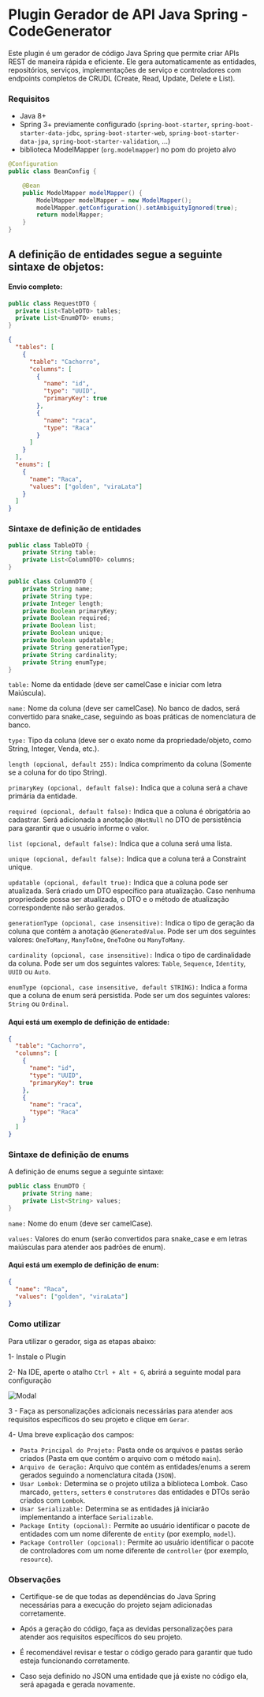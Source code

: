 # Plugin Gerador de API Java Spring - CodeGenerator
Este plugin é um gerador de código Java Spring que permite criar APIs REST de maneira rápida e eficiente. Ele gera automaticamente as entidades, repositórios, serviços, implementações de serviço e controladores com endpoints completos de CRUDL (Create, Read, Update, Delete e List).

### Requisitos

- Java 8+
- Spring 3+ previamente configurado (`spring-boot-starter`, `spring-boot-starter-data-jdbc`, `spring-boot-starter-web`, `spring-boot-starter-data-jpa`, `spring-boot-starter-validation`, ...)
- biblioteca ModelMapper (`org.modelmapper`) no pom do projeto alvo


```java
@Configuration
public class BeanConfig {

    @Bean
    public ModelMapper modelMapper() {
        ModelMapper modelMapper = new ModelMapper();
        modelMapper.getConfiguration().setAmbiguityIgnored(true);
        return modelMapper;
    }
}
```

## A definição de entidades segue a seguinte sintaxe de objetos:

#### Envio completo:


```java
public class RequestDTO {
  private List<TableDTO> tables;
  private List<EnumDTO> enums;
}
```

```json
{
  "tables": [
    {
      "table": "Cachorro",
      "columns": [
        {
          "name": "id",
          "type": "UUID",
          "primaryKey": true
        },
        {
          "name": "raca",
          "type": "Raca"
        }
      ]
    }
  ],
  "enums": [
    {
      "name": "Raca",
      "values": ["golden", "viraLata"]
    }
  ]
}
```

### Sintaxe de definição de entidades

```java
public class TableDTO {
    private String table;
    private List<ColumnDTO> columns;
}
```

```java
public class ColumnDTO {
    private String name;
    private String type;
    private Integer length;
    private Boolean primaryKey;
    private Boolean required;
    private Boolean list;
    private Boolean unique;
    private Boolean updatable;
    private String generationType;
    private String cardinality;
    private String enumType;
}
```

`table:` Nome da entidade (deve ser camelCase e iniciar com letra Maiúscula).

`name:` Nome da coluna (deve ser camelCase). No banco de dados, será convertido para snake_case, seguindo as boas práticas de nomenclatura de banco.

`type:` Tipo da coluna (deve ser o exato nome da propriedade/objeto, como String, Integer, Venda, etc.).

`length (opcional, default 255):` Indica comprimento da coluna (Somente se a coluna for do tipo String).

`primaryKey (opcional, default false):` Indica que a coluna será a chave primária da entidade.

`required (opcional, default false):` Indica que a coluna é obrigatória ao cadastrar. Será adicionada a anotação `@NotNull` no DTO de persistência para garantir que o usuário informe o valor.

`list (opcional, default false):` Indica que a coluna será uma lista.

`unique (opcional, default false):` Indica que a coluna terá a Constraint unique.

`updatable (opcional, default true):` Indica que a coluna pode ser atualizada. Será criado um DTO específico para atualização. Caso nenhuma propriedade possa ser atualizada, o DTO e o método de atualização correspondente não serão gerados.

`generationType (opcional, case insensitive):` Indica o tipo de geração da coluna que contém a anotação `@GeneratedValue`. Pode ser um dos seguintes valores: `OneToMany`, `ManyToOne`, `OneToOne` ou `ManyToMany`.

`cardinality (opcional, case insensitive):` Indica o tipo de cardinalidade da coluna. Pode ser um dos seguintes valores: `Table`, `Sequence`, `Identity`, `UUID` ou `Auto`.

`enumType (opcional, case insensitive, default STRING):` Indica a forma que a coluna de enum será persistida. Pode ser um dos seguintes valores: `String` ou `Ordinal`.

#### Aqui está um exemplo de definição de entidade:

```json
{
  "table": "Cachorro",
  "columns": [
    {
      "name": "id",
      "type": "UUID",
      "primaryKey": true
    },
    {
      "name": "raca",
      "type": "Raca"
    }
  ]
}
```

### Sintaxe de definição de enums

A definição de enums segue a seguinte sintaxe:

```java
public class EnumDTO {
    private String name;
    private List<String> values;
}
```

`name:` Nome do enum (deve ser camelCase).

`values:` Valores do enum (serão convertidos para snake_case e em letras maiúsculas para atender aos padrões de enum).

#### Aqui está um exemplo de definição de enum:

```json
{
  "name": "Raca",
  "values": ["golden", "viraLata"]
}
```

### Como utilizar
Para utilizar o gerador, siga as etapas abaixo:

1- Instale o Plugin

2- Na IDE, aperte o atalho `Ctrl + Alt + G`, abrirá a seguinte modal para configuração

![Modal](modal.jpg)


3 - Faça as personalizações adicionais necessárias para atender aos requisitos específicos do seu projeto e clique em `Gerar`.

4- Uma breve explicação dos campos:
- `Pasta Principal do Projeto:` Pasta onde os arquivos e pastas serão criados (Pasta em que contém o arquivo com o método `main`).
- `Arquivo de Geração:` Arquivo que contém as entidades/enums a serem gerados seguindo a nomenclatura citada (`JSON`).
- `Usar Lombok:` Determina se o projeto utiliza a biblioteca Lombok. Caso marcado, `getters`, `setters` e `construtores` das entidades e DTOs serão criados com `Lombok`.
- `Usar Serializable:` Determina se as entidades já iniciarão implementando a interface `Serializable`.
- `Package Entity (opcional):` Permite ao usuário identificar o pacote de entidades com um nome diferente de `entity` (por exemplo, `model`).
- `Package Controller (opcional):` Permite ao usuário identificar o pacote de controladores com um nome diferente de `controller` (por exemplo, `resource`).

### Observações

- Certifique-se de que todas as dependências do Java Spring necessárias para a execução do projeto sejam adicionadas corretamente.

- Após a geração do código, faça as devidas personalizações para atender aos requisitos específicos do seu projeto.

- É recomendável revisar e testar o código gerado para garantir que tudo esteja funcionando corretamente.

- Caso seja definido no JSON uma entidade que já existe no código ela, será apagada e gerada novamente. 